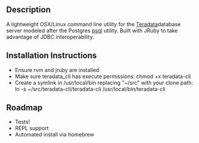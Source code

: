 Description
-------------------------
A lightweight OSX/Linux command line utility for the [Teradata](http://www.teradata.com/)database server modeled after the Postgres [psql](http://www.postgresql.org/docs/9.2/static/app-psql.html) utility. Built with JRuby to take advantage of JDBC interoperability.

Installation Instructions
-------------------------
* Ensure rvm and jruby are installed
* Make sure teradata_cli has execute permissions: 
  chmod +x teradata-cli
* Create a symlink in /usr/local/bin replacing "~/src" with your clone path:
  ln -s ~/src/teradata-cli/teradata-cli /usr/local/bin/teradata-cli

Roadmap
--------------------------
* Tests!
* REPL support
* Automated install via homebrew